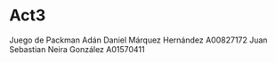 # Act3
 Juego de Packman
Adán Daniel Márquez Hernández A00827172
Juan Sebastian Neira González A01570411
